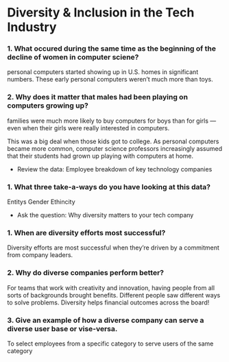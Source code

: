 # Diversity & Inclusion in the Tech Industry #

### 1. What occured during the same time as the beginning of the decline of women in computer sciene?
personal computers started showing up in U.S. homes in significant numbers.
These early personal computers weren’t much more than toys. 
### 2. Why does it matter that males had been playing on computers growing up?
 families were much more likely to buy computers for boys than for girls — even when their girls were really interested in computers.

This was a big deal when those kids got to college. As personal computers became more common, computer science professors increasingly assumed that their students had grown up playing with computers at home.

- Review the data: Employee breakdown of key technology companies
### 1. What three take-a-ways do you have looking at this data?
Entitys
Gender
Ethincity

- Ask the question: Why diversity matters to your tech company
### 1. When are diversity efforts most successful?
Diversity efforts are most successful when they’re driven by a commitment from company leaders. 
### 2. Why do diverse companies perform better?
For teams that work with creativity and innovation, having people from all sorts of backgrounds brought benefits. Different people saw different ways to solve problems. Diversity helps financial outcomes across the board!
### 3. Give an example of how a diverse company can serve a diverse user base or vise-versa.
To select employees from a specific category to serve users of the same category